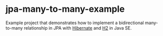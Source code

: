 jpa-many-to-many-example
========================

Example project that demonstrates how to implement a bidirectional many-to-many relationship in JPA with [Hibernate](https://hibernate.org/) and [H2](https://www.h2database.com/) in Java SE.
